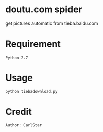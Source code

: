 # doutu.com spider

get pictures automatic from tieba.baidu.com

# Requirement
```
Python 2.7
```

# Usage
```
python tiebadownload.py
```

# Credit
```
Author: CarlStar
```
